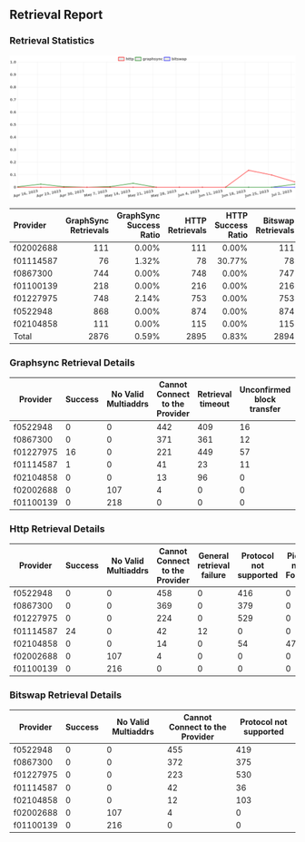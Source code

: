## Retrieval Report
### Retrieval Statistics
<img src="https://raw.githubusercontent.com/data-preservation-programs/filplus-checker-assets/main/filecoin-project/filecoin-plus-large-datasets/issues/1152/1688455230108.png"/>

| Provider  | GraphSync Retrievals | GraphSync Success Ratio | HTTP Retrievals | HTTP Success Ratio | Bitswap Retrievals | Bitswap Success Ratio |
| :-------- | -------------------: | ----------------------: | --------------: | -----------------: | -----------------: | --------------------: |
| f02002688 |                  111 |                   0.00% |             111 |              0.00% |                111 |                 0.00% |
| f01114587 |                   76 |                   1.32% |              78 |             30.77% |                 78 |                 0.00% |
| f0867300  |                  744 |                   0.00% |             748 |              0.00% |                747 |                 0.00% |
| f01100139 |                  218 |                   0.00% |             216 |              0.00% |                216 |                 0.00% |
| f01227975 |                  748 |                   2.14% |             753 |              0.00% |                753 |                 0.00% |
| f0522948  |                  868 |                   0.00% |             874 |              0.00% |                874 |                 0.00% |
| f02104858 |                  111 |                   0.00% |             115 |              0.00% |                115 |                 0.00% |
| Total     |                 2876 |                   0.59% |            2895 |              0.83% |               2894 |                 0.00% |

### Graphsync Retrieval Details
| Provider  | Success | No Valid Multiaddrs | Cannot Connect to the Provider | Retrieval timeout | Unconfirmed block transfer | General retrieval failure | Retrieval rejected |
| --------- | ------- | ------------------- | ------------------------------ | ----------------- | -------------------------- | ------------------------- | ------------------ |
| f0522948  | 0       | 0                   | 442                            | 409               | 16                         | 0                         | 1                  |
| f0867300  | 0       | 0                   | 371                            | 361               | 12                         | 0                         | 0                  |
| f01227975 | 16      | 0                   | 221                            | 449               | 57                         | 5                         | 0                  |
| f01114587 | 1       | 0                   | 41                             | 23                | 11                         | 0                         | 0                  |
| f02104858 | 0       | 0                   | 13                             | 96                | 0                          | 2                         | 0                  |
| f02002688 | 0       | 107                 | 4                              | 0                 | 0                          | 0                         | 0                  |
| f01100139 | 0       | 218                 | 0                              | 0                 | 0                          | 0                         | 0                  |

### Http Retrieval Details
| Provider  | Success | No Valid Multiaddrs | Cannot Connect to the Provider | General retrieval failure | Protocol not supported | Piece not Found |
| --------- | ------- | ------------------- | ------------------------------ | ------------------------- | ---------------------- | --------------- |
| f0522948  | 0       | 0                   | 458                            | 0                         | 416                    | 0               |
| f0867300  | 0       | 0                   | 369                            | 0                         | 379                    | 0               |
| f01227975 | 0       | 0                   | 224                            | 0                         | 529                    | 0               |
| f01114587 | 24      | 0                   | 42                             | 12                        | 0                      | 0               |
| f02104858 | 0       | 0                   | 14                             | 0                         | 54                     | 47              |
| f02002688 | 0       | 107                 | 4                              | 0                         | 0                      | 0               |
| f01100139 | 0       | 216                 | 0                              | 0                         | 0                      | 0               |

### Bitswap Retrieval Details
| Provider  | Success | No Valid Multiaddrs | Cannot Connect to the Provider | Protocol not supported |
| --------- | ------- | ------------------- | ------------------------------ | ---------------------- |
| f0522948  | 0       | 0                   | 455                            | 419                    |
| f0867300  | 0       | 0                   | 372                            | 375                    |
| f01227975 | 0       | 0                   | 223                            | 530                    |
| f01114587 | 0       | 0                   | 42                             | 36                     |
| f02104858 | 0       | 0                   | 12                             | 103                    |
| f02002688 | 0       | 107                 | 4                              | 0                      |
| f01100139 | 0       | 216                 | 0                              | 0                      |
